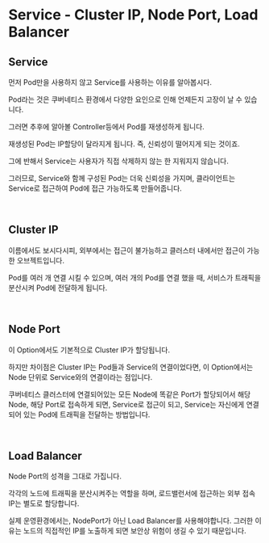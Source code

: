 # Service - Cluster IP, Node Port, Load Balancer

## Service

먼저 Pod만을 사용하지 않고 Service를 사용하는 이유를 알아봅시다.

Pod라는 것은 쿠버네티스 환경에서 다양한 요인으로 인해 언제든지 고장이 날 수 있습니다.

그러면 추후에 알아볼 Controller등에서 Pod를 재생성하게 됩니다.

재생성된 Pod는 IP할당이 달라지게 됩니다. 즉, 신뢰성이 떨어지게 되는 것이죠.

그에 반해서 Service는 사용자가 직접 삭제하지 않는 한 지워지지 않습니다.

그러므로, Service와 함께 구성된 Pod는 더욱 신뢰성을 가지며, 클라이언트는 Service로 접근하여 Pod에 접근 가능하도록 만들어줍니다.

<br>

## Cluster IP
이름에서도 보시다시피, 외부에서는 접근이 불가능하고 클러스터 내에서만 접근이 가능한 오브젝트입니다.

Pod를 여러 개 연결 시킬 수 있으며, 여러 개의 Pod를 연결 했을 때, 서비스가 트래픽을 분산시켜 Pod에 전달하게 됩니다.

<br>

## Node Port
이 Option에서도 기본적으로 Cluster IP가 할당됩니다.

하지만 차이점은 Cluster IP는 Pod들과 Service의 연결이었다면, 이 Option에서는 Node 단위로 Service와의 연결이라는 점입니다.

쿠버네티스 클러스터에 연결되어있는 모든 Node에 똑같은 Port가 할당되어서 해당 Node, 해당 Port로 접속하게 되면, Service로 접근이 되고, Service는 자신에게 연결되어 있는 Pod에 트래픽을 전달하는 방법입니다.

<br>

## Load Balancer

Node Port의 성격을 그대로 가집니다.

각각의 노드에 트래픽을 분산시켜주는 역할을 하며, 로드밸런서에 접근하는 외부 접속 IP는 별도로 할당합니다.

실제 운영환경에서는, NodePort가 아닌 Load Balancer를 사용해야합니다. 그러한 이유는 노드의 직접적인 IP를 노출하게 되면 보안상 위험이 생길 수 있기 때문입니다.

